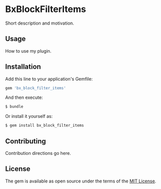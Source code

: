 # BxBlockFilterItems
Short description and motivation.

## Usage
How to use my plugin.

## Installation
Add this line to your application's Gemfile:

```ruby
gem 'bx_block_filter_items'
```

And then execute:
```bash
$ bundle
```

Or install it yourself as:
```bash
$ gem install bx_block_filter_items
```

## Contributing
Contribution directions go here.

## License
The gem is available as open source under the terms of the [MIT License](https://opensource.org/licenses/MIT).
